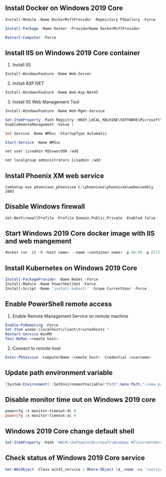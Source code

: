 ## Install Docker on Windows 2019 Core
```powershell
Install-Module -Name DockerMsftProvider -Repository PSGallery -Force

Install-Package -Name Docker -ProviderName DockerMsftProvider

Restart-Computer -Force
```

## Install IIS on Windows 2019 Core container
1. Install IIS
```powershell
Install-WindowsFeature -Name Web-Server
```
2. Install ASP.NET
```powershell
Install-WindowsFeature -Name Web-Asp-Net45
```
3. Install IIS Web Management Tool
```powershell
Install-WindowsFeature -Name Web-Mgmt-Service

Set-ItemProperty -Path Registry::HKEY_LOCAL_MACHINE\SOFTWARE\Microsoft\WebManagement\Server\ -Name 
EnableRemoteManagement -Value 1

Set-Service -Name WMSvc -StartupType Automatic

Start-Service -Name WMSvc

net user iisadmin P@ssword99 /add

net localgroup administrators iisadmin /add
```

## Install Phoenix XM web service
```
ComSetup.exe phoenixws_phoenixxm C:\phoenixws\phoenixxm\webassembly 2003
```

## Disable Windows firewall
```powershell
Set-NetFirewallProfile -Profile Domain,Public,Private -Enabled false
```

## Start Windows 2019 Core docker image with IIS and web mangement
```powershell
docker run -it -h <host name> --name <container name> -p 80:80 -p 8172:8172 <image name> powershell.exe
```

## Install Kubernetes on Windows 2019 Core
```powershell
Install-PackageProvider -Name NuGet -Force
Install-Module -Name PowerShellGet -Force
Install-Script -Name 'install-kubectl' -Scope CurrentUser -Force
```

## Enable PowerShell remote access
1. Enable Remote Management Service on remote machine
```powershell
Enable-PsRemoting -Force
Set-Item wsman:\localhost\client\trustedhosts *
Restart-Service WinRM
Test-WsMan <remote host>
```
2. Connect to remote host
```powershell
Enter-PSSession -ComputerName <remote host> -Credential <username>
```

## Update path environment variable
```powershell
[System.Environment]::SetEnvironmentVariable("Path",$env:Path,";<new path>","Machine")
```

## Disable monitor time out on Windows 2019 core
```powershell
powercfg /x monitor-timeout-dc 0
powercfg /x monitor-timeout-ac 0
```

## Windows 2019 Core change default shell
```powershell
Set-ItemProperty -Path 'HKLM:\Software\Microsoft\Windows NT\CurrentVersion\WinLogon' -Name Shell -Value 'powershell.exe'
```

## Check status of Windows 2019 Core service
```powershell
Get-WmiObject -Class win32_service | Where-Object {$_.name -eq '<service name>'}
```